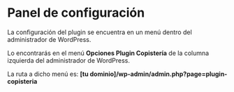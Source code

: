 # Panel de configuración

La configuración del plugin se encuentra en un menú dentro del administrador de WordPress.

Lo encontrarás en el menú **Opciones Plugin Copistería** de la columna izquierda del administrador de WordPress.

La ruta a dicho menú es: **[tu dominio]/wp-admin/admin.php?page=plugin-copisteria**
